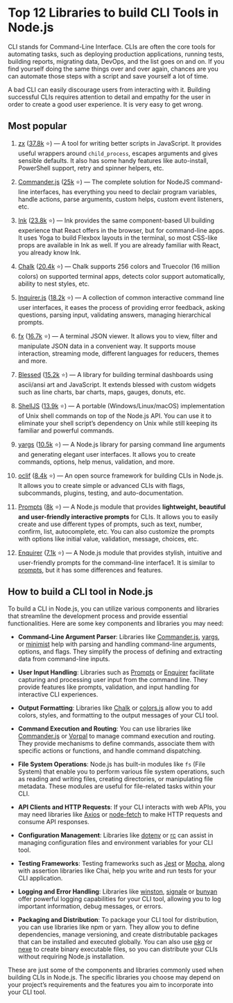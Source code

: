 # Top 12 Libraries to build CLI Tools in Node.js

CLI stands for Command-Line Interface. CLIs are often the core tools for automating tasks, such as deploying production applications, running tests, building reports, migrating data, DevOps, and the list goes on and on. If you find yourself doing the same things over and over again, chances are you can automate those steps with a script and save yourself a lot of time.

A bad CLI can easily discourage users from interacting with it. Building successful CLIs requires attention to detail and empathy for the user in order to create a good user experience. It is very easy to get wrong.

## Most popular

1.  [zx](https://github.com/google/zx) ([37.8k](https://github.com/google/zx) ⭐) — A tool for writing better scripts in JavaScript. It provides useful wrappers around `child_process`, escapes arguments and gives sensible defaults. It also has some handy features like auto-install, PowerShell support, retry and spinner helpers, etc.
    
2.  [Commander.js](https://github.com/tj/commander.js) ([25k](https://github.com/tj/commander.js) ⭐) — The complete solution for NodeJS command-line interfaces, has everything you need to declair program variables, handle actions, parse arguments, custom helps, custom event listeners, etc.
    
3.  [Ink](https://github.com/vadimdemedes/ink) ([23.8k](https://github.com/vadimdemedes/ink) ⭐) — Ink provides the same component-based UI building experience that React offers in the browser, but for command-line apps. It uses Yoga to build Flexbox layouts in the terminal, so most CSS-like props are available in Ink as well. If you are already familiar with React, you already know Ink.
    
4.  [Chalk](https://github.com/chalk/chalk) ([20.4k](https://github.com/chalk/chalk) ⭐) — Chalk supports 256 colors and Truecolor (16 million colors) on supported terminal apps, detects color support automatically, ability to nest styles, etc.
    
5.  [Inquirer.js](https://github.com/SBoudrias/Inquirer.js) ([18.2k](https://github.com/SBoudrias/Inquirer.js) ⭐) — A collection of common interactive command line user interfaces, it eases the process of providing error feedback, asking questions, parsing input, validating answers, managing hierarchical prompts.
    
6.  [fx](https://github.com/antonmedv/fx) ([16.7k](https://github.com/antonmedv/fx) ⭐) — A terminal JSON viewer. It allows you to view, filter and manipulate JSON data in a convenient way. It supports mouse interaction, streaming mode, different languages for reducers, themes and more.
    
7.  [Blessed](https://github.com/yaronn/blessed-contrib) ([15.2k](https://github.com/yaronn/blessed-contrib) ⭐) — A library for building terminal dashboards using ascii/ansi art and JavaScript. It extends blessed with custom widgets such as line charts, bar charts, maps, gauges, donuts, etc.
    
8.  [ShellJS](https://documentup.com/shelljs/shelljs) ([13.9k](https://github.com/shelljs/shelljs) ⭐) — A portable (Windows/Linux/macOS) implementation of Unix shell commands on top of the Node.js API. You can use it to eliminate your shell script’s dependency on Unix while still keeping its familiar and powerful commands.
    
9.  [yargs](https://yargs.js.org/) ([10.5k](https://github.com/yargs/yargs) ⭐) — A Node.js library for parsing command line arguments and generating elegant user interfaces. It allows you to create commands, options, help menus, validation, and more.
    
10.  [oclif](https://oclif.io/) ([8.4k](https://github.com/oclif/oclif) ⭐) — An open source framework for building CLIs in Node.js. It allows you to create simple or advanced CLIs with flags, subcommands, plugins, testing, and auto-documentation.
    
11.  [Prompts](https://github.com/terkelg/prompts) ([8k](https://github.com/terkelg/prompts) ⭐) — A Node.js module that provides **lightweight, beautiful and user-friendly interactive prompts** for CLIs. It allows you to easily create and use different types of prompts, such as text, number, confirm, list, autocomplete, etc. You can also customize the prompts with options like initial value, validation, message, choices, etc.
    
12.  [Enquirer](https://github.com/enquirer/enquirer) ([7.1k](https://github.com/enquirer/enquirer) ⭐) — A Node.js module that provides stylish, intuitive and user-friendly prompts for the command-line interface1. It is similar to [prompts](https://github.com/terkelg/prompts), but it has some differences and features.
    

## How to build a CLI tool in Node.js

To build a CLI in Node.js, you can utilize various components and libraries that streamline the development process and provide essential functionalities. Here are some key components and libraries you may need:

-   **Command-Line Argument Parser**: Libraries like [Commander.js](https://github.com/tj/commander.js), [yargs](https://github.com/yargs/yargs), or [minimist](https://github.com/minimistjs/minimist) help with parsing and handling command-line arguments, options, and flags. They simplify the process of defining and extracting data from command-line inputs.
    
-   **User Input Handling**: Libraries such as [Prompts](https://github.com/terkelg/prompts) or [Enquirer](https://github.com/enquirer/enquirer) facilitate capturing and processing user input from the command line. They provide features like prompts, validation, and input handling for interactive CLI experiences.
    
-   **Output Formatting**: Libraries like [Chalk](https://github.com/chalk/chalk) or [colors.js](https://github.com/Marak/colors.js) allow you to add colors, styles, and formatting to the output messages of your CLI tool.
    
-   **Command Execution and Routing**: You can use libraries like [Commander.js](https://github.com/tj/commander.js) or [Vorpal](https://github.com/dthree/vorpal) to manage command execution and routing. They provide mechanisms to define commands, associate them with specific actions or functions, and handle command dispatching.
    
-   **File System Operations**: Node.js has built-in modules like `fs` (File System) that enable you to perform various file system operations, such as reading and writing files, creating directories, or manipulating file metadata. These modules are useful for file-related tasks within your CLI.
    
-   **API Clients and HTTP Requests**: If your CLI interacts with web APIs, you may need libraries like [Axios](https://github.com/axios/axios) or [node-fetch](https://github.com/node-fetch/node-fetch) to make HTTP requests and consume API responses.
    
-   **Configuration Management**: Libraries like [dotenv](https://github.com/motdotla/dotenv) or [rc](https://github.com/dominictarr/rc) can assist in managing configuration files and environment variables for your CLI tool.
    
-   **Testing Frameworks**: Testing frameworks such as [Jest](https://github.com/jestjs/jest) or [Mocha](https://github.com/mochajs/mocha), along with assertion libraries like Chai, help you write and run tests for your CLI application.
    
-   **Logging and Error Handling**: Libraries like [winston](https://github.com/winstonjs/winston), [signale](https://github.com/klaudiosinani/signale) or [bunyan](https://github.com/trentm/node-bunyan) offer powerful logging capabilities for your CLI tool, allowing you to log important information, debug messages, or errors.
    
-   **Packaging and Distribution**: To package your CLI tool for distribution, you can use libraries like npm or yarn. They allow you to define dependencies, manage versioning, and create distributable packages that can be installed and executed globally. You can also use [pkg](https://github.com/vercel/pkg) or [nexe](https://github.com/nexe/nexe) to create binary executable files, so you can distribute your CLIs without requiring Node.js installation.
    

These are just some of the components and libraries commonly used when building CLIs in Node.js. The specific libraries you choose may depend on your project’s requirements and the features you aim to incorporate into your CLI tool.
